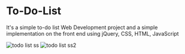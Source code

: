 # To-Do-List
It's a simple to-do list Web Development project and a simple implementation on the front end using jQuery, CSS, HTML, JavaScript


![todo list ss](https://user-images.githubusercontent.com/51713283/95625032-74bed380-0a95-11eb-8d02-7e8d6e199560.png)
![todo list ss2](https://user-images.githubusercontent.com/51713283/95625040-77212d80-0a95-11eb-9dc8-bf76ee225c04.png)

